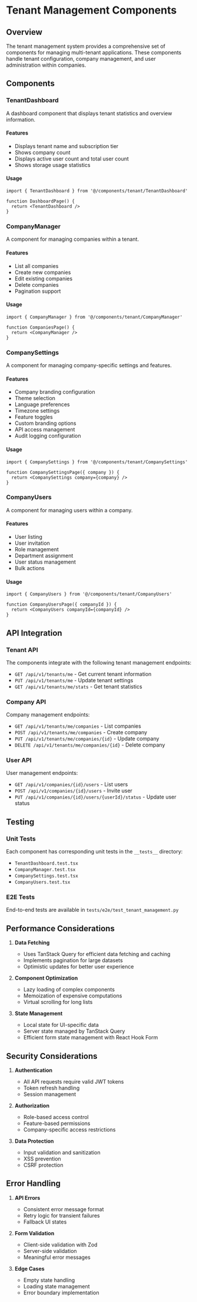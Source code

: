 # Tenant Management Components

## Overview
The tenant management system provides a comprehensive set of components for managing multi-tenant applications. These components handle tenant configuration, company management, and user administration within companies.

## Components

### TenantDashboard
A dashboard component that displays tenant statistics and overview information.

#### Features
- Displays tenant name and subscription tier
- Shows company count
- Displays active user count and total user count
- Shows storage usage statistics

#### Usage
```tsx
import { TenantDashboard } from '@/components/tenant/TenantDashboard'

function DashboardPage() {
  return <TenantDashboard />
}
```

### CompanyManager
A component for managing companies within a tenant.

#### Features
- List all companies
- Create new companies
- Edit existing companies
- Delete companies
- Pagination support

#### Usage
```tsx
import { CompanyManager } from '@/components/tenant/CompanyManager'

function CompaniesPage() {
  return <CompanyManager />
}
```

### CompanySettings
A component for managing company-specific settings and features.

#### Features
- Company branding configuration
- Theme selection
- Language preferences
- Timezone settings
- Feature toggles
- Custom branding options
- API access management
- Audit logging configuration

#### Usage
```tsx
import { CompanySettings } from '@/components/tenant/CompanySettings'

function CompanySettingsPage({ company }) {
  return <CompanySettings company={company} />
}
```

### CompanyUsers
A component for managing users within a company.

#### Features
- User listing
- User invitation
- Role management
- Department assignment
- User status management
- Bulk actions

#### Usage
```tsx
import { CompanyUsers } from '@/components/tenant/CompanyUsers'

function CompanyUsersPage({ companyId }) {
  return <CompanyUsers companyId={companyId} />
}
```

## API Integration

### Tenant API
The components integrate with the following tenant management endpoints:

- `GET /api/v1/tenants/me` - Get current tenant information
- `PUT /api/v1/tenants/me` - Update tenant settings
- `GET /api/v1/tenants/me/stats` - Get tenant statistics

### Company API
Company management endpoints:

- `GET /api/v1/tenants/me/companies` - List companies
- `POST /api/v1/tenants/me/companies` - Create company
- `PUT /api/v1/tenants/me/companies/{id}` - Update company
- `DELETE /api/v1/tenants/me/companies/{id}` - Delete company

### User API
User management endpoints:

- `GET /api/v1/companies/{id}/users` - List users
- `POST /api/v1/companies/{id}/users` - Invite user
- `PUT /api/v1/companies/{id}/users/{userId}/status` - Update user status

## Testing

### Unit Tests
Each component has corresponding unit tests in the `__tests__` directory:

- `TenantDashboard.test.tsx`
- `CompanyManager.test.tsx`
- `CompanySettings.test.tsx`
- `CompanyUsers.test.tsx`

### E2E Tests
End-to-end tests are available in `tests/e2e/test_tenant_management.py`

## Performance Considerations

1. **Data Fetching**
   - Uses TanStack Query for efficient data fetching and caching
   - Implements pagination for large datasets
   - Optimistic updates for better user experience

2. **Component Optimization**
   - Lazy loading of complex components
   - Memoization of expensive computations
   - Virtual scrolling for long lists

3. **State Management**
   - Local state for UI-specific data
   - Server state managed by TanStack Query
   - Efficient form state management with React Hook Form

## Security Considerations

1. **Authentication**
   - All API requests require valid JWT tokens
   - Token refresh handling
   - Session management

2. **Authorization**
   - Role-based access control
   - Feature-based permissions
   - Company-specific access restrictions

3. **Data Protection**
   - Input validation and sanitization
   - XSS prevention
   - CSRF protection

## Error Handling

1. **API Errors**
   - Consistent error message format
   - Retry logic for transient failures
   - Fallback UI states

2. **Form Validation**
   - Client-side validation with Zod
   - Server-side validation
   - Meaningful error messages

3. **Edge Cases**
   - Empty state handling
   - Loading state management
   - Error boundary implementation
